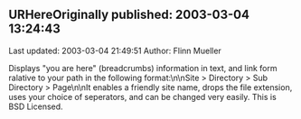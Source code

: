 ## URHereOriginally published: 2003-03-04 13:24:43 
Last updated: 2003-03-04 21:49:51 
Author: Flinn Mueller 
 
Displays "you are here" (breadcrumbs) information in text, and link form ralative to your path in the following format:\n\nSite > Directory > Sub Directory > Page\n\nIt enables a friendly site name, drops the file extension, uses your choice of seperators, and can be changed very easily. This is BSD Licensed.